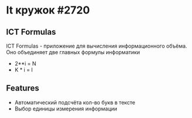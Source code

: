 # It кружок #2720
## ICT Formulas

ICT Formulas - приложение для вычисления информационного объёма. Оно объединяет две главных формулы информатики

 - 2**i = N
 - K * i = I

## Features
- Автоматический подсчёта кол-во букв в тексте
- Выбор единицы измерения информации